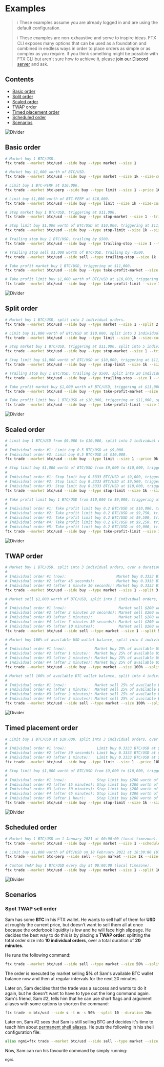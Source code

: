 # Examples

> ℹ️ These examples assume you are already logged in and are using the default configuration.
>
> ℹ️ These examples are non-exhaustive and serve to inspire ideas. FTX CLI exposes many options that can be used as a foundation and combined in endless ways in order to place orders as simple or as complex as you require. If you think something might be possible with FTX CLI but aren't sure how to achieve it, please [join our Discord server](https://discord.gg/v3MW4TeXtZ) and ask.

## Contents

- [Basic order](#basic-order)
- [Split order](#split-order)
- [Scaled order](#scaled-order)
- [TWAP order](#twap-order)
- [Timed placement order](#timed-placement-order)
- [Scheduled order](#scheduled-order)
- [Scenarios](#scenarios)

![Divider](../../images/divider.png)

## Basic order

```sh
# Market buy 1 BTC/USD.
ftx trade --market btc/usd --side buy --type market --size 1

# Market buy $1,000 worth of BTC/USD.
ftx trade --market btc/usd --side buy --type market --size 1k --size-currency quote

# Limit buy 1 BTC-PERP at $10,000.
ftx trade --market btc-perp --side buy --type limit --size 1 --price 10k

# Limit buy $1,000 worth of BTC-PERP at $10,000.
ftx trade --market btc/usd --side buy --type limit --size 1k --size-currency quote --price 10k

# Stop market buy 1 BTC/USD, triggering at $11,000.
ftx trade --market btc/usd --side buy --type stop-market --size 1 --trigger-price 11k

# Stop limit buy $1,000 worth of BTC/USD at $10,000, triggering at $11,000.
ftx trade --market btc/usd --side buy --type stop-limit --size 1k --size-currency quote --price 10k --trigger-price 11k

# Trailing stop buy 1 BTC/USD, trailing by $500.
ftx trade --market btc/usd --side buy --type trailing-stop --size 1 --trail-value 500

# Trailing stop sell $1,000 worth of BTC/USD, trailing by -$500.
ftx trade --market btc/usd --side sell --type trailing-stop --size 1k --size-currency quote --trail-value -500

# Take profit market buy 1 BTC/USD, triggering at $11,000.
ftx trade --market btc/usd --side buy --type take-profit-market --size 1 --trigger-price 11k

# Take profit limit buy $1,000 worth of BTC/USD at $10,000, triggering at $11,000.
ftx trade --market btc/usd --side buy --type take-profit-limit --size 1k --size-currency quote --price 10k --trigger-price 11k
```

![Divider](../../images/divider.png)

## Split order

```sh
# Market buy 1 BTC/USD, split into 2 individual orders.
ftx trade --market btc/usd --side buy --type market --size 1 --split 2

# Limit buy $1,000 worth of BTC/USD at $10,000, split into 3 individual orders.
ftx trade --market btc/usd --side buy --type limit --size 1k --size-currency quote --price 10k --split 3

# Stop market buy 1 BTC/USD, triggering at $11,000, split into 5 individual orders.
ftx trade --market btc/usd --side buy --type stop-market --size 1 --trigger-price 11k --split 5

# Stop limit buy $1,000 worth of BTC/USD at $10,000, triggering at $11,000, split into 10 individual orders.
ftx trade --market btc/usd --side buy --type stop-limit --size 1k --size-currency quote --price 10k --trigger-price 11k --split 10

# Trailing stop buy 1 BTC/USD, trailing by $500, split into 20 individual orders.
ftx trade --market btc/usd --side buy --type trailing-stop --size 1 --trail-value 500 --split 20

# Take profit market buy $1,000 worth of BTC/USD, triggering at $11,000, split into 50 individual orders.
ftx trade --market btc/usd --side buy --type take-profit-market --size 1k --size-currency quote --trigger-price 11k --split 50

# Take profit limit buy 1 BTC/USD at $10,000, triggering at $11,000, split into 100 individual orders.
ftx trade --market btc/usd --side buy --type take-profit-limit --size 1 --price 10k --trigger-price 11k --split 100
```

![Divider](../../images/divider.png)

## Scaled order

```sh
# Limit buy 1 BTC/USD from $9,000 to $10,000, split into 2 individual orders.
#
# Individual order #1: Limit buy 0.5 BTC/USD at $9,000.
# Individual order #2: Limit buy 0.5 BTC/USD at $10,000.
ftx trade --market btc/usd --side buy --type limit --size 1 --price 9k:10k --split 2

# Stop limit buy $1,000 worth of BTC/USD from $9,000 to $10,000, triggering at $11,000, split into 3 individual orders.
#
# Individual order #1: Stop limit buy 0.3333 BTC/USD at $9,000, triggering at $11,000.
# Individual order #2: Stop limit buy 0.3333 BTC/USD at $9,500, triggering at $11,000.
# Individual order #3: Stop limit buy 0.3333 BTC/USD at $10,000, triggering at $11,000.
ftx trade --market btc/usd --side buy --type stop-limit --size 1k --size-currency quote --price 9k:10k --split 3

# Take profit limit buy 1 BTC/USD from $10,000 to $9,000, triggering at $11,000, split into 5 individual orders.
#
# Individual order #1: Take profit limit buy 0.2 BTC/USD at $10,000, triggering at $11,000.
# Individual order #2: Take profit limit buy 0.2 BTC/USD at $9,750, triggering at $11,000.
# Individual order #3: Take profit limit buy 0.2 BTC/USD at $9,500, triggering at $11,000.
# Individual order #4: Take profit limit buy 0.2 BTC/USD at $9,250, triggering at $11,000.
# Individual order #5: Take profit limit buy 0.2 BTC/USD at $9,000, triggering at $11,000.
ftx trade --market btc/usd --side buy --type take-profit-limit --size 1 --price 10k:9k --split 5
```

![Divider](../../images/divider.png)

## TWAP order

```sh
# Market buy 1 BTC/USD, split into 3 individual orders, over a duration of 1 minute 30 seconds.
#
# Individual order #1 (now):                       Market buy 0.3333 BTC/USD.
# Individual order #2 (after 45 seconds):          Market buy 0.3333 BTC/USD.
# Individual order #3 (after 1 minute 30 seconds): Market buy 0.3333 BTC/USD.
ftx trade --market btc/usd --side buy --type market --size 1 --split 3 --duration 1m30s

# Market sell $1,000 worth of BTC/USD, split into 5 individual orders, over a duration of 10 minutes.
#
# Individual order #1 (now):                        Market sell $200 worth of BTC/USD.
# Individual order #2 (after 2 minutes 30 seconds): Market sell $200 worth of BTC/USD.
# Individual order #3 (after 5 minutes):            Market sell $200 worth of BTC/USD.
# Individual order #4 (after 7 minutes 30 seconds): Market sell $200 worth of BTC/USD.
# Individual order #5 (after 10 minutes):           Market sell $200 worth of BTC/USD.
ftx trade --market btc/usd --side sell --type market --size 1 --split 5 --duration 10m

# Market buy 100% of available USD wallet balance, split into 4 individual orders, over a duration of 3 minutes.
#
# Individual order #1 (now):             Market buy 25% of available USD wallet balance worth of BTC/USD.
# Individual order #2 (after 1 minute):  Market buy 25% of available USD wallet balance worth of BTC/USD.
# Individual order #3 (after 2 minutes): Market buy 25% of available USD wallet balance worth of BTC/USD.
# Individual order #4 (after 3 minutes): Market buy 25% of available USD wallet balance worth of BTC/USD.
ftx trade --market btc/usd --side buy --type market --size 100% --split 4 --duration 3m

# Market sell 100% of available BTC wallet balance, split into 4 individual orders, over a duration of 4 minutes.
#
# Individual order #1 (now):             Market sell 25% of available BTC wallet balance worth of BTC/USD.
# Individual order #2 (after 1 minute):  Market sell 25% of available BTC wallet balance worth of BTC/USD.
# Individual order #3 (after 2 minutes): Market sell 25% of available BTC wallet balance worth of BTC/USD.
# Individual order #4 (after 3 minutes): Market sell 25% of available BTC wallet balance worth of BTC/USD.
ftx trade --market btc/usd --side sell --type market --size 100% --split 4 --duration 3m
```

![Divider](../../images/divider.png)

## Timed placement order

```sh
# Limit buy 1 BTC/USD at $10,000, split into 3 individual orders, over a duration of 1 minute.
#
# Individual order #1 (now):              Limit buy 0.3333 BTC/USD at $10,000.
# Individual order #2 (after 30 seconds): Limit buy 0.3333 BTC/USD at $10,000.
# Individual order #3 (after 1 minute):   Limit buy 0.3333 BTC/USD at $10,000.
ftx trade --market btc/usd --side buy --type limit --size 1 --price 10k --split 3 --duration 1m

# Stop limit buy $1,000 worth of BTC/USD from $9,000 to $10,000, triggering at $11,000, split into 5 individual orders, over a duration of 1 hour.
#
# Individual order #1 (now):              Stop limit buy $200 worth of BTC/USD at $9,000, triggering at $11,000.
# Individual order #2 (after 15 minutes): Stop limit buy $200 worth of BTC/USD at $9,250, triggering at $11,000.
# Individual order #3 (after 30 minutes): Stop limit buy $200 worth of BTC/USD at $9,500, triggering at $11,000.
# Individual order #4 (after 45 minutes): Stop limit buy $200 worth of BTC/USD at $9,750, triggering at $11,000.
# Individual order #5 (after 1 hour):     Stop limit buy $200 worth of BTC/USD at $10,000, triggering at $11,000.
ftx trade --market btc/usd --side buy --type stop-limit --size 1k --size-currency quote --price 9k:10k --trigger-price 11k --split 5 --duration 1h
```

![Divider](../../images/divider.png)

## Scheduled order

```sh
# Market buy 1 BTC/USD on 1 January 2021 at 00:00:00 (local timezone).
ftx trade --market btc/usd --side buy --type market --size 1 --schedule 2021-01-01T00:00:00

# Limit buy $1,000 worth of BTC/USD on 18 February 2021 at 18:30:00 (UTC).
ftx trade --market btc-perp --side sell --type market --size 1k --size-currency quote --schedule 2021-02-18T18:30:00Z

# Custom TWAP buy 1 BTC/USD every day at 00:00:00 (local timezone).
ftx trade --market btc/usd --side buy --type market --size 1 --split 10 --duration 5m --schedule daily
```

![Divider](../../images/divider.png)

## Scenarios

### Spot TWAP sell order

Sam has some **BTC** in his FTX wallet. He wants to sell half of them for **USD** at roughly the current price, but doesn't want to sell them all at once because the orderbook liquidity is low and he will face high slippage. He decides the best way to do this is by placing a **TWAP order**: splitting the total order size into **10 individual orders**, over a total duration of **20 minutes**.

He runs the following command:

```sh
ftx trade --market btc/usd --side sell --type market --size 50% --split 10 --duration 20m
```

The order is executed by market selling **5%** of Sam's available BTC wallet balance now and then at regular intervals for the next 20 minutes.

Later on, Sam decides that the trade was a success and wants to do it again, but he doesn't want to have to type out the long command again. Sam's friend, Sam #2, tells him that he can use short flags and argument aliases with some options to shorten the command:

```sh
ftx trade -m btc/usd --side s -t m -s 50% --split 10 --duration 20m
```

Later on, Sam #2 sees that Sam is still selling BTC and decides it's time to teach him about [permanent shell aliases](../../guides/power-users.md#permanent-alias). He puts the following in his shell configuration file:

```sh
alias ngmi=ftx trade --market btc/usd --side sell --type market --size 50% --split 10 --duration 20m
```

Now, Sam can run his favourite command by simply running:

```sh
ngmi
```
